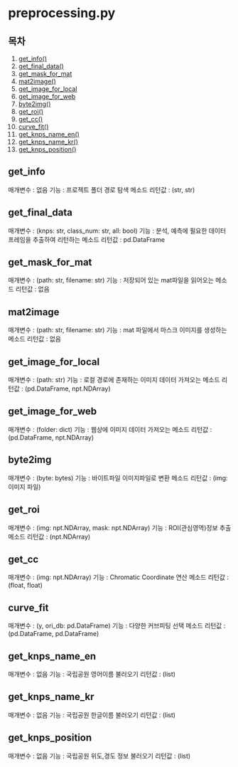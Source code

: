 # preprocessing.py

## 목차
1. [get_info()](#get_info)
2. [get_final_data()](#get_final_data)
3. [get_mask_for_mat](#get_mask_for_mat)
4. [mat2image()](#mat2image)
5. [get_image_for_local](#get_image_for_local)
6. [get_image_for_web](#get_image_for_web)
7. [byte2img()](#byte2img)
8. [get_roi()](#get_roi)
9. [get_cc()](#get_cc)
10. [curve_fit()](#curve_fit)
11. [get_knps_name_en()](#get_knps_name_en)
12. [get_knps_name_kr()](#get_knps_name_kr)
13. [get_knps_position()](#get_knps_position)

## get_info
매개변수 : 없음
기능 : 프로젝트 폴더 경로 탐색 메소드
리턴값 : (str, str)  

## get_final_data
매개변수 : (knps: str, class_num: str, all: bool) 
기능 : 분석, 예측에 필요한 데이터 프레임을 추출하여 리턴하는 메소드
리턴값 : pd.DataFrame

## get_mask_for_mat
매개변수 : (path: str, filename: str) 
기능 : 저장되어 있는 mat파일을 읽어오는 메소드
리턴값 : 없음

## mat2image
매개변수 : (path: str, filename: str) 
기능 : mat 파일에서 마스크 이미지를 생성하는 메소드
리턴값 : 없음


## get_image_for_local
매개변수 : (path: str)
기능 : 로컬 경로에 존재하는 이미지 데이터 가져오는 메소드
리턴값 : (pd.DataFrame, npt.NDArray)

## get_image_for_web
매개변수 : (folder: dict)
기능 : 웹상에 이미지 데이터 가져오는 메소드
리턴값 : (pd.DataFrame, npt.NDArray)

## byte2img
매개변수 : (byte: bytes)
기능 : 바이트파일 이미지파일로 변환 메소드
리턴값 : (img:이미지 파일)

## get_roi
매개변수 : (img: npt.NDArray, mask: npt.NDArray)
기능 : ROI(관심영역)정보 추출 메소드
리턴값 : (npt.NDArray)

## get_cc
매개변수 : (img: npt.NDArray)
기능 : Chromatic Coordinate  연산 메소드
리턴값 : (float, float)

## curve_fit
매개변수 : (y, ori_db: pd.DataFrame)
기능 : 다양한 커브피팅 선택 메소드
리턴값 : (pd.DataFrame, pd.DataFrame)

## get_knps_name_en
매개변수 : 없음
기능 : 국립공원 영어이름 불러오기
리턴값 :  (list)

## get_knps_name_kr
매개변수 : 없음
기능 : 국립공원 한글이름 불러오기
리턴값 : (list)

## get_knps_position
매개변수 : 없음
기능 : 국립공원 위도,경도 정보 불러오기
리턴값 : (list)
